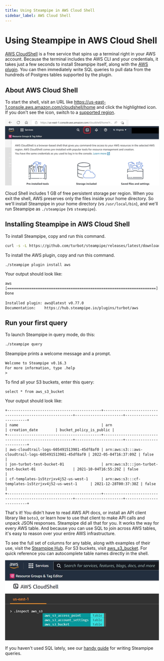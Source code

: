 ```yaml
---
title: Using Steampipe in AWS Cloud Shell
sidebar_label: AWS Cloud Shell
---
```


# Using Steampipe in AWS Cloud Shell

[AWS CloudShell](https://aws.amazon.com/cloudshell/) is a free service that spins up a terminal right in your AWS account. Because the terminal includes the AWS CLI and your credentials, it takes just a few seconds to install Steampipe itself, along with the [AWS plugin](https://hub.steampipe.io/plugins/turbot/aws). You can then immediately write SQL queries to pull data from the hundreds of Postgres tables supported by the plugin.

## About AWS Cloud Shell

To start the shell, visit an URL like https://us-east-1.console.aws.amazon.com/cloudshell/home and click the highlighted icon. If you don't see the icon, switch to a [supported region](https://docs.aws.amazon.com/cloudshell/latest/userguide/supported-aws-regions.html). 

<div style={{"marginBottom":"2em","borderWidth":"thin", "borderStyle":"solid", "borderColor":"lightgray", "padding":"20px", "width":"90%"}}>
<img src="/images/docs/cloudshells/aws-cloudshell-homescreen.jpg" />
</div>

Cloud Shell includes 1 GB of free persistent storage per region. When you exit the shell, AWS preserves only the files inside your home directory. So we'll install Steampipe in your home directory (vs `/usr/local/bin`), and we'll run Steampipe as `./steampipe` (vs `steampipe`). 

## Installing Steampipe in AWS Cloud Shell

To install Steampipe, copy and run this command.

```bash
curl -s -L https://github.com/turbot/steampipe/releases/latest/download/steampipe_linux_amd64.tar.gz | tar -xzvf -
```

To install the AWS plugin, copy and run this command.

```
./steampipe plugin install aws
```

Your output should look like:

```
aws                  [====================================================================] Done                

Installed plugin: aws@latest v0.77.0
Documentation:    https://hub.steampipe.io/plugins/turbot/aws
```

## Run your first query

To launch Steampipe in query mode, do this:

```bash
./steampipe query
```

Steampipe prints a welcome message and a prompt.

```
Welcome to Steampipe v0.16.3
For more information, type .help
> 
```

To find all your S3 buckets, enter this query:

```
select * from aws_s3_bucket
```

Your output should look like:

```
+-------------------------------------------+--------------------------------------------------------+----------------------+-------------------------+
| name                                      | arn                                                    | creation_date        | bucket_policy_is_public |
+-------------------------------------------+--------------------------------------------------------+----------------------+-------------------------+
| aws-cloudtrail-logs-605491513981-45df8af0 | arn:aws:s3:::aws-cloudtrail-logs-605491513981-45df8af0 | 2022-05-04T16:37:09Z | false                   |
| jon-turbot-test-bucket-01                 | arn:aws:s3:::jon-turbot-test-bucket-01                 | 2021-10-04T16:55:29Z | false                   |
| cf-templates-1s5tzrjxv4j52-us-west-1      | arn:aws:s3:::cf-templates-1s5tzrjxv4j52-us-west-1      | 2021-12-28T00:37:38Z | false                   |
+-------------------------------------------+--------------------------------------------------------+----------------------+-------------------------+
```

That's it! You didn't have to read AWS API docs, or install an API client library like `boto3`, or learn how to use that client to make API calls and unpack JSON responses. Steampipe did all that for you. It works the way for every AWS table. And because you can use SQL to join across AWS tables, it's easy to reason over your entire AWS infrastructure.

To see the full set of columns for any table, along with examples of their use, visit the [Steampipe Hub](https://hub.steampipe.io/plugins/turbot/aws/tables/). For S3 buckets, visit [aws_s3_bucket](https://hub.steampipe.io/plugins/turbot/aws/tables/aws_s3_bucket). For quick reference you can autocomplete table names directly in the shell.

<div style={{"marginBottom":"2em","borderWidth":"thin", "borderStyle":"solid", "borderColor":"lightgray", "padding":"20px", "width":"90%"}}>
<img src="/images/docs/cloudshells/aws-cloudshell-inspect.jpg" />
</div>

If you haven't used SQL lately, see our [handy guide](https://steampipe.io/docs/sql/steampipe-sql) for writing Steampipe queries.

